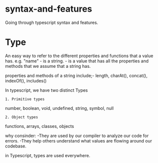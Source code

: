 # syntax-and-features

Going through typescript syntax and features.

# Type
An easy way to refer to the different properties and functions that a value has.
e.g.
    "name" - is a string.
           - is a value that has all the properties and methods that we assume that a string has.

properties and methods of a string include;- length, charAt(), concat(), indexOf(), includes()

In typescript, we have two distinct Types 

    1. Primitive types
number, boolean, void, undefined, string, symbol, null

    2. Object types
functions, arrays, classes, objects

why consinder:
    -They are used by our compiler to analyze our code for errors.
    -They help others understand what values are flowing around our codebase.
 
in Typescript, types are used everywhere.
